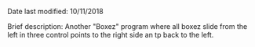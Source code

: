 Date last modified: 10/11/2018

Brief description:
Another "Boxez" program where all boxez slide from the left in three control points to the right side an tp back to the left.